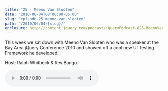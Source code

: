 ```yaml
---
title: "25 - Meeno Van Slooten"
date: "2010-06-04T08:00:00-05:00"
slug: "episode-25-menno-van-slooten"
path: "/2010/06/04/{slug}/"
enclosure: http://content.jquery.com/podcast/jQueryPodcast-025-MeenoVanSlooten.mp3
---
```

This week we sat down with Meeno Van Slooten who was a speaker at the Bay Area jQuery Conference 2010 and showed off a cool new UI Testing Framework he developed.

Host: Ralph Whitbeck &amp; Rey Bango.

<audio src="http://content.jquery.com/podcast/jQueryPodcast-025-MeenoVanSlooten.mp3" controls=""></audio>
